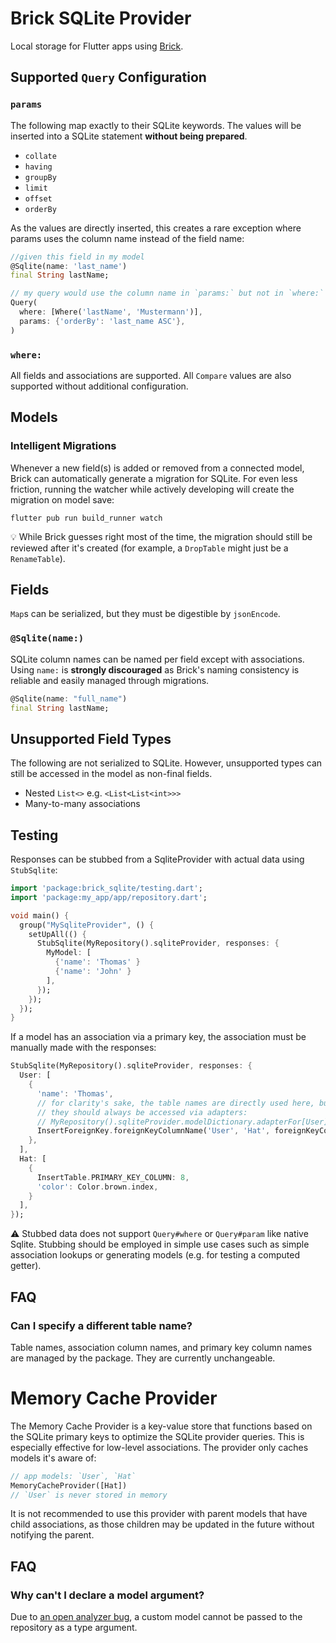# Brick SQLite Provider

Local storage for Flutter apps using [Brick](../../).

## Supported `Query` Configuration

### `params`

The following map exactly to their SQLite keywords. The values will be inserted into a SQLite statement **without being prepared**.

* `collate`
* `having`
* `groupBy`
* `limit`
* `offset`
* `orderBy`

As the values are directly inserted, this creates a rare exception where params uses the column name instead of the field name:

```dart
//given this field in my model
@Sqlite(name: 'last_name')
final String lastName;

// my query would use the column name in `params:` but not in `where:`
Query(
  where: [Where('lastName', 'Mustermann')],
  params: {'orderBy': 'last_name ASC'},
)
```

### `where:`

All fields and associations are supported. All `Compare` values are also supported without additional configuration.

## Models

### Intelligent Migrations

Whenever a new field(s) is added or removed from a connected model, Brick can automatically generate a migration for SQLite. For even less friction, running the watcher while actively developing will create the migration on model save:

```shell
flutter pub run build_runner watch
```

:bulb: While Brick guesses right most of the time, the migration should still be reviewed after it's created (for example, a `DropTable` might just be a `RenameTable`).

## Fields

`Map`s can be serialized, but they must be digestible by `jsonEncode`.

### `@Sqlite(name:)`

SQLite column names can be named per field except with associations. Using `name:` is **strongly discouraged** as Brick's naming consistency is reliable and easily managed through migrations.

```dart
@Sqlite(name: "full_name")
final String lastName;
```

## Unsupported Field Types

The following are not serialized to SQLite. However, unsupported types can still be accessed in the model as non-final fields.

* Nested `List<>` e.g. `<List<List<int>>>`
* Many-to-many associations

## Testing

Responses can be stubbed from a SqliteProvider with actual data using `StubSqlite`:

```dart
import 'package:brick_sqlite/testing.dart';
import 'package:my_app/app/repository.dart';

void main() {
  group("MySqliteProvider", () {
    setUpAll(() {
      StubSqlite(MyRepository().sqliteProvider, responses: {
        MyModel: [
          {'name': 'Thomas' }
          {'name': 'John' }
        ],
      });
    });
  });
}
```

If a model has an association via a primary key, the association must be manually made with the responses:

```dart
StubSqlite(MyRepository().sqliteProvider, responses: {
  User: [
    {
      'name': 'Thomas',
      // for clarity's sake, the table names are directly used here, but
      // they should always be accessed via adapters:
      // MyRepository().sqliteProvider.modelDictionary.adapterFor[User]
      InsertForeignKey.foreignKeyColumnName('User', 'Hat', foreignKeyColumn: 'hat'): 8
    },
  ],
  Hat: [
    {
      InsertTable.PRIMARY_KEY_COLUMN: 8,
      'color': Color.brown.index,
    }
  ],
});
```

:warning: Stubbed data does not support `Query#where` or `Query#param` like native Sqlite. Stubbing should be employed in simple use cases such as simple association lookups or generating models (e.g. for testing a computed getter).

## FAQ

### Can I specify a different table name?

Table names, association column names, and primary key column names are managed by the package. They are currently unchangeable.

# Memory Cache Provider

The Memory Cache Provider is a key-value store that functions based on the SQLite primary keys to optimize the SQLite provider queries. This is especially effective for low-level associations. The provider only caches models it's aware of:

```dart
// app models: `User`, `Hat`
MemoryCacheProvider([Hat])
// `User` is never stored in memory
```

It is not recommended to use this provider with parent models that have child associations, as those children may be updated in the future without notifying the parent.

## FAQ

### Why can't I declare a model argument?

Due to [an open analyzer bug](https://github.com/dart-lang/sdk/issues/38309), a custom model cannot be passed to the repository as a type argument.
